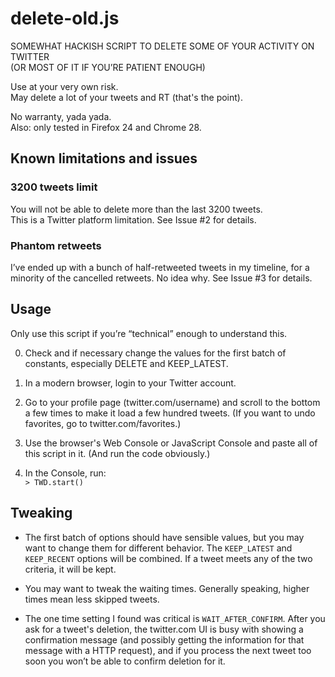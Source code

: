 # delete-old.js

SOMEWHAT HACKISH SCRIPT TO DELETE SOME OF YOUR ACTIVITY ON TWITTER  
(OR MOST OF IT IF YOU’RE PATIENT ENOUGH)

Use at your very own risk.  
May delete a lot of your tweets and RT (that's the point).

No warranty, yada yada.  
Also: only tested in Firefox 24 and Chrome 28.

## Known limitations and issues

### 3200 tweets limit

You will not be able to delete more than the last 3200 tweets.  
This is a Twitter platform limitation. See Issue #2 for details.

### Phantom retweets

I’ve ended up with a bunch of half-retweeted tweets in my timeline, for a minority of the cancelled retweets. No idea why. See Issue #3 for details.

## Usage

Only use this script if you’re “technical” enough to understand this.

0. Check and if necessary change the values for the first batch of constants, especially DELETE and KEEP_LATEST.

1. In a modern browser, login to your Twitter account.

2. Go to your profile page (twitter.com/username) and scroll to the bottom a few times to make it load a few hundred tweets. (If you want to undo favorites, go to twitter.com/favorites.)

3. Use the browser's Web Console or JavaScript Console and paste all of this script in it. (And run the code obviously.)

4. In the Console, run:  
   `> TWD.start()`

## Tweaking

- The first batch of options should have sensible values, but you may want to change them for different behavior. The `KEEP_LATEST` and `KEEP_RECENT` options will be combined. If a tweet meets any of the two criteria, it will be kept.

- You may want to tweak the waiting times. Generally speaking, higher times mean less skipped tweets.

- The one time setting I found was critical is `WAIT_AFTER_CONFIRM`. After you ask for a tweet's deletion, the twitter.com UI is busy with showing a confirmation message (and possibly getting the information for that message with a HTTP request), and if you process the next tweet too soon you won’t be able to confirm deletion for it.
